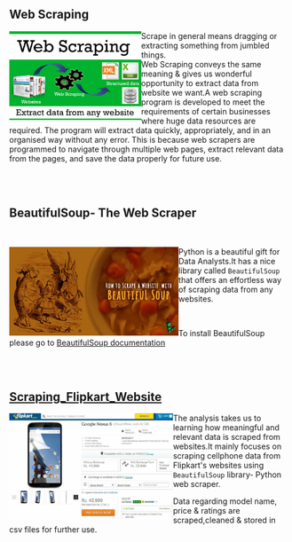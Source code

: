 ## Web Scraping

<p align="center">
  <img src="https://github.com/rakeshdatascience/Web-Scraping/blob/master/Scraping_Flipkart_Website/Images/web-scraping-demystified.png",alt="neofetch" align="left" height="160px">
  </p>
  
Scrape in general means dragging or extracting something from jumbled things.
<br/>
Web Scraping conveys the same meaning & gives us wonderful opportunity to extract data from website we want.A web scraping program is developed to meet the requirements of certain businesses where huge data resources are required. The program will extract data quickly, appropriately, and in an organised way without any error. This is because web scrapers are programmed to navigate through multiple web pages, extract relevant data from the pages, and save the data properly for future use.





<br/>

<br/>

## BeautifulSoup- The Web Scraper


<br/>

<p align="center">
  <img src="https://github.com/rakeshdatascience/Web-Scraping/blob/master/Scraping_Flipkart_Website/Images/beautifulsoup-title-graphic.jpg",alt="neofetch" align="left" height="160px">
  </p>

Python is a beautiful gift for Data Analysts.It has a nice library called `BeautifulSoup` that offers an effortless way of scraping data from any websites.



<br/>

To install BeautifulSoup please go to [BeautifulSoup documentation](https://www.crummy.com/software/BeautifulSoup/bs4/doc/#installing-beautiful-soup)











<br/>
<br/>





## [Scraping_Flipkart_Website](Scraping_Flipkart_Website)





<p align="center">
  <img src="https://github.com/rakeshdatascience/Web-Scraping/blob/master/Scraping_Flipkart_Website/Images/nexus-6-pre-order.jpg",alt="neofetch" align="left" height="190px">
  </p>





The analysis takes us to learning how meaningful and relevant data is scraped from websites.It mainly focuses on scraping cellphone data from Flipkart's websites using `BeautifulSoup` library- Python web scraper.
<br/>

Data regarding model name, price & ratings are scraped,cleaned & stored  in csv files for further use.













